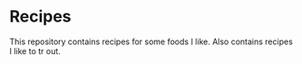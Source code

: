 # Recipes

This repository contains recipes for some foods I like.
Also contains recipes I like to tr out.
